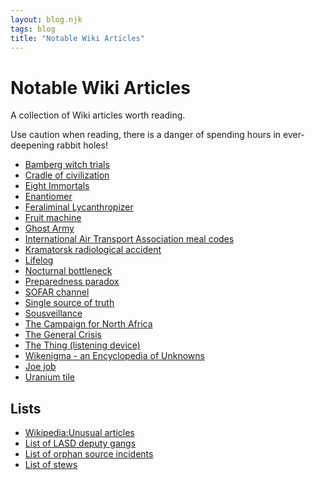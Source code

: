 ```yaml
---
layout: blog.njk
tags: blog
title: "Notable Wiki Articles"
---
```


# Notable Wiki Articles

A collection of Wiki articles worth reading.

Use caution when reading, there is a danger of spending hours in ever-deepening rabbit holes!

- [Bamberg witch trials](https://en.m.wikipedia.org/wiki/Bamberg_witch_trials)
- [Cradle of civilization](https://en.m.wikipedia.org/wiki/Cradle_of_civilization)
- [Eight Immortals](https://en.wikipedia.org/wiki/Eight_Immortals)
- [Enantiomer](https://en.m.wikipedia.org/wiki/Enantiomer)
- [Feraliminal Lycanthropizer](https://en.m.wikipedia.org/wiki/Feraliminal_Lycanthropizer)
- [Fruit machine](<https://en.m.wikipedia.org/wiki/Fruit_machine_(homosexuality_test)>)
- [Ghost Army](https://en.wikipedia.org/wiki/Ghost_Army)
- [International Air Transport Association meal codes](https://en.m.wikipedia.org/wiki/International_Air_Transport_Association_code#IATA_meal_codes)
- [Kramatorsk radiological accident](https://en.m.wikipedia.org/wiki/Kramatorsk_radiological_accident)
- [Lifelog](https://en.m.wikipedia.org/wiki/Lifelog)
- [Nocturnal bottleneck](https://en.m.wikipedia.org/wiki/Nocturnal_bottleneck)
- [Preparedness paradox](https://en.m.wikipedia.org/wiki/Preparedness_paradox)
- [SOFAR channel](https://en.m.wikipedia.org/wiki/SOFAR_channel)
- [Single source of truth](https://en.wikipedia.org/wiki/Single_source_of_truth)
- [Sousveillance](https://en.m.wikipedia.org/wiki/Sousveillance)
- [The Campaign for North Africa](https://en.m.wikipedia.org/wiki/The_Campaign_for_North_Africa)
- [The General Crisis](https://en.m.wikipedia.org/wiki/The_General_Crisis)
- [The Thing (listening device)](<https://en.m.wikipedia.org/wiki/The_Thing_(listening_device)>)
- [Wikenigma - an Encyclopedia of Unknowns](https://wikenigma.org.uk/start)
- [Joe job](https://en.m.wikipedia.org/wiki/Joe_job)
- [Uranium tile](https://en.m.wikipedia.org/wiki/Uranium_tile)

## Lists

- [Wikipedia:Unusual articles](https://en.m.wikipedia.org/wiki/Wikipedia:Unusual_articles)
- [List of LASD deputy gangs](https://en.m.wikipedia.org/wiki/List_of_LASD_deputy_gangs)
- [List of orphan source incidents](https://en.m.wikipedia.org/wiki/List_of_orphan_source_incidents)
- [List of stews](https://en.m.wikipedia.org/wiki/List_of_stews)
